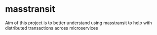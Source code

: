 # masstransit
Aim of this project is to better understand using masstransit to help with distributed transactions across microservices
